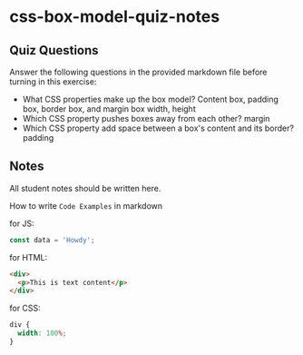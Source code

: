 # css-box-model-quiz-notes

## Quiz Questions

Answer the following questions in the provided markdown file before turning in this exercise:

- What CSS properties make up the box model?
  Content box, padding box, border box, and margin box width, height
- Which CSS property pushes boxes away from each other?
  margin
- Which CSS property add space between a box's content and its border?
  padding

## Notes

All student notes should be written here.

How to write `Code Examples` in markdown

for JS:

```javascript
const data = 'Howdy';
```

for HTML:

```html
<div>
  <p>This is text content</p>
</div>
```

for CSS:

```css
div {
  width: 100%;
}
```
